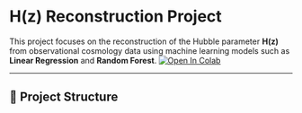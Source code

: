 # H(z) Reconstruction Project

This project focuses on the reconstruction of the Hubble parameter **H(z)** from observational cosmology data using machine learning models such as **Linear Regression** and **Random Forest**.
[![Open In Colab](https://colab.research.google.com/assets/colab-badge.svg)](https://colab.research.google.com/github/silencer722/H_of_z_recon/blob/main/ML_Data_Science/H_z.ipynb)

---

## 📂 Project Structure
